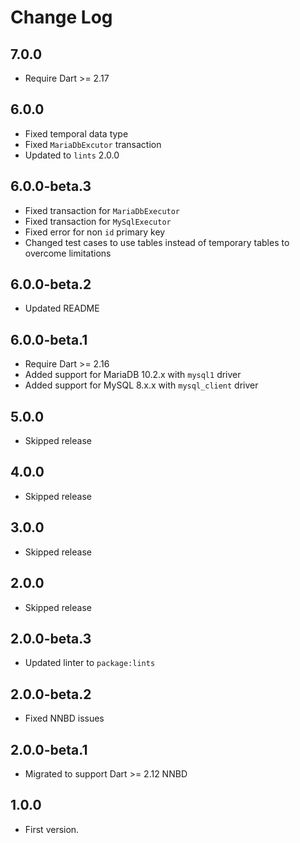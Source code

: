 # Change Log

## 7.0.0

* Require Dart >= 2.17

## 6.0.0

* Fixed temporal data type
* Fixed `MariaDbExcutor` transaction
* Updated to `lints` 2.0.0

## 6.0.0-beta.3

* Fixed transaction for `MariaDbExecutor`
* Fixed transaction for `MySqlExecutor`
* Fixed error for non `id` primary key
* Changed test cases to use tables instead of temporary tables to overcome limitations

## 6.0.0-beta.2

* Updated README

## 6.0.0-beta.1

* Require Dart >= 2.16
* Added support for MariaDB 10.2.x with `mysql1` driver
* Added support for MySQL 8.x.x with `mysql_client` driver

## 5.0.0

* Skipped release

## 4.0.0

* Skipped release

## 3.0.0

* Skipped release

## 2.0.0

* Skipped release

## 2.0.0-beta.3

* Updated linter to `package:lints`

## 2.0.0-beta.2

* Fixed NNBD issues

## 2.0.0-beta.1

* Migrated to support Dart >= 2.12 NNBD

## 1.0.0

* First version.
